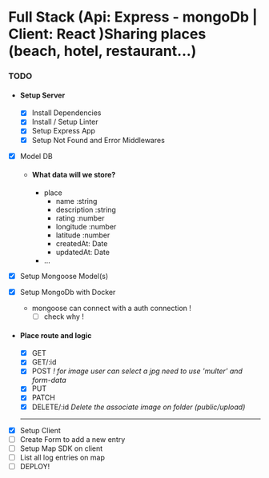 # Full Stack (Api: Express - mongoDb | Client: React )Sharing places (beach, hotel, restaurant...)

### TODO

- #### Setup Server
  - [x] Install Dependencies
  - [x] Install / Setup Linter
  - [x] Setup Express App
  - [x] Setup Not Found and Error Middlewares
- [x] Model DB

  - #### What data will we store?
    - place
      - name :string
      - description :string
      - rating :number
      - longitude :number
      - latitude :number
      - createdAt: Date
      - updatedAt: Date
    - ...

- [x] Setup Mongoose Model(s)
- [x] Setup MongoDb with Docker

  - mongoose can connect with a auth connection !
    - [ ] check why !

- #### Place route and logic

  - [x] GET
  - [x] GET/:id
  - [x] POST _! for image user can select a jpg need to use 'multer' and form-data_
  - [x] PUT
  - [x] PATCH
  - [x] DELETE/:id _Delete the associate image on folder (public/upload)_

  ***

- [x] Setup Client
- [ ] Create Form to add a new entry
- [ ] Setup Map SDK on client
- [ ] List all log entries on map
- [ ] DEPLOY!
